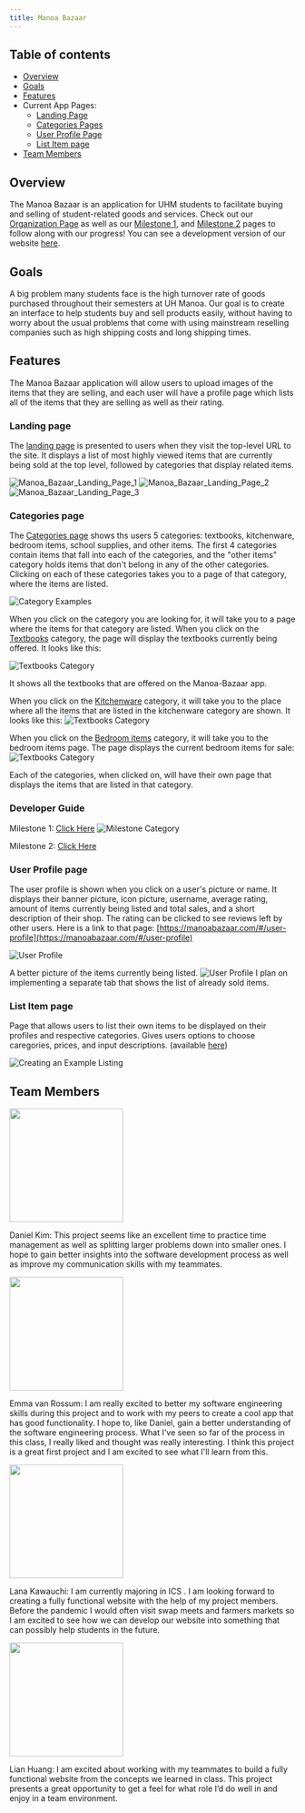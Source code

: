 ```yaml
---
title: Manoa Bazaar
---
```


## Table of contents
* [Overview](#overview)
* [Goals](#goals)
* [Features](#features)
* Current App Pages:
  * [Landing Page](#landing-page)
  * [Categories Pages](#categories-page)
  * [User Profile Page](#user-profile-page)
  * [List Item page](#list-item-page)
* [Team Members](#team-members)

## Overview
The Manoa Bazaar is an application for UHM students to facilitate buying and selling of student-related goods and services. Check out our [Organization Page](https://github.com/manoa-bazaar) as well as our [Milestone 1](https://github.com/manoa-bazaar/manoa-bazaar/projects/1), and [Milestone 2](https://github.com/manoa-bazaar/manoa-bazaar/projects/3) pages to follow along with our progress! You can see a development version of our website [here](https://manoabazaar.com/).

## Goals
A big problem many students face is the high turnover rate of goods purchased throughout their semesters at UH Manoa. Our goal is to create an interface to help students buy and sell products easily, without having to worry about the usual problems that come with using mainstream reselling companies such as high shipping costs and long shipping times.

## Features
The Manoa Bazaar application will allow users to upload images of the items that they are selling, and each user will have a profile page which lists all of the items that they are selling as well as their rating.

### Landing page  
The [landing page](https://manoabazaar.com/) is presented to users when they visit the top-level URL to the site.
It displays a list of most highly viewed items that are currently being sold at the top level, followed by categories that display related items.

![Manoa_Bazaar_Landing_Page_1](mockup-pictures/Manoa_Bazaar_Landing_Page_1.jpeg)
![Manoa_Bazaar_Landing_Page_2](mockup-pictures/Manoa_Bazaar_Landing_Page_2.jpeg)
![Manoa_Bazaar_Landing_Page_3](mockup-pictures/Manoa_Bazaar_Landing_Page_3.jpeg)
### Categories page 
The [Categories page](https://manoabazaar.com/#/categories) shows ths users 5 categories: textbooks, kitchenware, bedroom items, school supplies, and other items. The first 4 categories contain items that fall into each of the categories, and the "other items" category holds items that don't belong in any of the other categories. Clicking on each of these categories takes you to a page of that category, where the items are listed. 

![Category Examples](mockup-pictures/categoriespage-updated.png)

When you click on the category you are looking for, it will take you to a page where the items for that category are listed. When you click on the [Textbooks](https://manoabazaar.com/#/textbooks) category, the page will display the textbooks currently being offered. It looks like this:

![Textbooks Category](mockup-pictures/textbooks-page.png)

It shows all the textbooks that are offered on the Manoa-Bazaar app. 

When you click on the [Kitchenware](https://manoabazaar.com/#/kitchenware) category, it will take you to the place where all the items that are listed in the kitchenware category are shown. It looks like this:
![Textbooks Category](mockup-pictures/kitchenware-page.png)

When you click on the [Bedroom items](https://manoabazaar.com/#/bedroom) category, it will take you to the bedroom items page. The page displays the current bedroom items for sale:
![Textbooks Category](mockup-pictures/bedroomitems-page.png)

Each of the categories, when clicked on, will have their own page that displays the items that are listed in that category.

### Developer Guide
Milestone 1: [Click Here](https://github.com/manoa-bazaar/manoa-bazaar/projects/1)
![Milestone Category](mockup-pictures/M1Image.png)

Milestone 2: [Click Here](https://github.com/manoa-bazaar/manoa-bazaar/projects/3)

### User Profile page  
The user profile is shown when you click on a user's picture or name. It displays their banner picture, icon picture, username, average rating, amount of items currently being listed and total sales, and a short description of their shop. The rating can be clicked to see reviews left by other users. Here is a link to that page: [https://manoabazaar.com/#/user-profile](https://manoabazaar.com/#/user-profile)

![User Profile](mockup-pictures/user-profile-mock-1.png)

A better picture of the items currently being listed.
![User Profile](mockup-pictures/user-profile-mock-2.png)
I plan on implementing a separate tab that shows the list of already sold items.

### List Item page 
Page that allows users to list their own items to be displayed on their profiles and respective categories. 
Gives users options to choose caregories, prices, and input descriptions. 
(available [here](https://manoabazaar.com/#/add))

![Creating an Example Listing](mockup-pictures/create-item-listing.png)

## Team Members
<img src="https://avatars2.githubusercontent.com/u/70424200?s=460&u=78fa4d13c46fa5000026c3dc1d8147890934ff8b&v=4" width="200">

Daniel Kim:
This project seems like an excellent time to practice time management as well as splitting larger problems down into smaller ones. I hope to gain better insights into the software development process as well as improve my communication skills with my teammates. 

<img src="https://avatars3.githubusercontent.com/u/70546449?s=460&u=3ed8f860ad375ed8023b0788feb719d76230a787&v=4" width="200">

Emma van Rossum: 
I am really excited to better my software engineering skills during this project and to work with my peers to create a cool app that has good functionality. I hope to, like Daniel, gain a better understanding of the software engineering process. What I've seen so far of the process in this class, I really liked and thought was really interesting. I think this project is a great first project and I am excited to see what I'll learn from this. 

<img src="https://avatars1.githubusercontent.com/u/59942681?s=400&u=5385a63576924fa39d204fa624b6a152e9201ad5&v=4" width="200">

Lana Kawauchi:
I am currently majoring in ICS . I am looking forward to creating a fully functional website with the help of my project members. Before the pandemic I would often visit swap meets and farmers markets so I am excited to see how we can develop our website into something that can possibly help students in the future. 

<img src="https://avatars1.githubusercontent.com/u/34012125?s=400&u=8591666b03cf1017302a1898dd88ee57817aa37a&v=4" width="200">

Lian Huang:
I am excited about working with my teammates to build a fully functional website from the concepts we learned in class. This project presents a great opportunity to get a feel for what role I’d do well in and enjoy in a team environment. 


